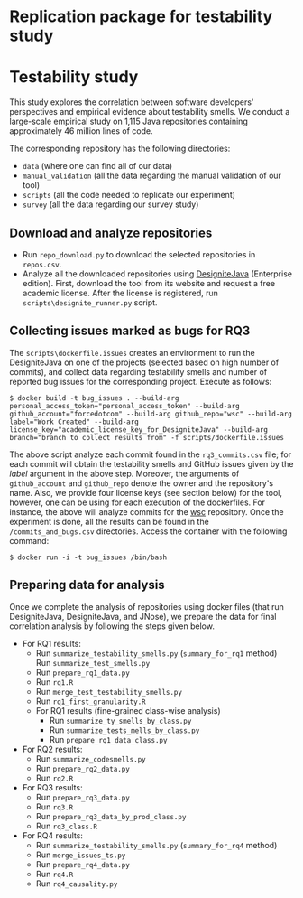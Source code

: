 # Replication package for testability study

# Testability study

This study explores the correlation between software developers' perspectives and empirical evidence about testability smells.
We conduct a large-scale empirical study on 1,115 Java repositories containing approximately 46 million lines of code.

The corresponding repository has the following directories:

* `data` (where one can find all of our data)
* `manual_validation` (all the data regarding the manual validation of our tool)
* `scripts` (all the code needed to replicate our experiment)
* `survey` (all the data regarding our survey study)


## Download and analyze repositories
-  Run `repo_download.py` to download the selected repositories in `repos.csv`.
- Analyze all the downloaded repositories using [DesigniteJava](https://www.designite-tools.com/designitejava/) (Enterprise edition). First, download the tool from its website and request a free academic license. After the license is registered, run `scripts\designite_runner.py` script.

## Collecting issues marked as bugs for RQ3 
The `scripts\dockerfile.issues` creates an environment to run the DesigniteJava on one of the projects (selected based on high number of commits), 
and collect data regarding testability smells and number of reported bug issues for the corresponding project.
Execute as follows:

    $ docker build -t bug_issues . --build-arg personal_access_token="personal_access_token" --build-arg github_account="forcedotcom" --build-arg github_repo="wsc" --build-arg label="Work Created" --build-arg license_key="academic_license_key_for_DesigniteJava" --build-arg branch="branch to collect results from" -f scripts/dockerfile.issues

The above script analyze each commit found in the `rq3_commits.csv` file; for each commit
will obtain the testability smells and GitHub issues given by the _label_ argument in the above step.
Moreover, the arguments of `github_account` and `github_repo` denote the owner and the repository's name.
Also, we provide four license keys (see section below) for the tool, however, one can be using for each execution of the dockerfiles.
For instance, the above will analyze commits for the [wsc](https://github.com/forcedotcom/wsc.git) repository.
Once the experiment is done, all the results can be found in the `/commits_and_bugs.csv` directories.
Access the container with the following command:

    $ docker run -i -t bug_issues /bin/bash


## Preparing data for analysis
Once we complete the analysis of repositories using docker files (that run DesigniteJava, DesigniteJava, and JNose), we prepare the data for final correlation analysis by following the steps given below.

- For RQ1 results:
    - Run `summarize_testability_smells.py` (`summary_for_rq1` method)
      Run `summarize_test_smells.py`
    - Run `prepare_rq1_data.py`
    - Run `rq1.R`
    - Run `merge_test_testability_smells.py`
    - Run `rq1_first_granularity.R`
  - For RQ1 results (fine-grained class-wise analysis)
    - Run `summarize_ty_smells_by_class.py`
    - Run `summarize_tests_mells_by_class.py`
    - Run `prepare_rq1_data_class.py`
- For RQ2 results:
    - Run `summarize_codesmells.py`
    - Run `prepare_rq2_data.py`
    - Run `rq2.R`
- For RQ3 results:
    - Run `prepare_rq3_data.py`
    - Run `rq3.R`
    - Run `prepare_rq3_data_by_prod_class.py`
    - Run `rq3_class.R`
- For RQ4 results:
    - Run `summarize_testability_smells.py` (`summary_for_rq4` method)
    - Run `merge_issues_ts.py`
    - Run `prepare_rq4_data.py`
    - Run `rq4.R`
    - Run `rq4_causality.py`
